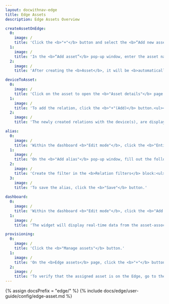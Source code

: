 ```yaml
---
layout: docwithnav-edge
title: Edge Assets
description: Edge Assets Overview

createAssetOnEdge:
  0:
    image: /
    title: 'Click the <b>"+"</b> button and select the <b>“Add new asset”</b> option.<ul><li>The <b>"Import assets"</b> option allows <a href="/docs/user-guide/bulk-provisioning/#bulk-provisioning-overview" target="_blank">bulk deployment</a> using the CSV file.</li></ul>'
  1:
    image: /
    title: 'In the <b>“Add asset”</b> pop-up window, enter the asset name in the <b>“Name”</b> field and select the <a href="/docs/user-guide/asset-profiles/" target="_blank">asset profile</a> in the <b>“Asset profile”</b> field. The asset profile is preset to <b>"default"</b>. Other fields are optional. Click the <b>“Add”</b> button.'
  2:
    image: /
    title: 'After creating the <b>Asset</b>, it will be <b>automatically provisioned</b> to the Cloud.'

deviceToAsset:
  0:
    image: /
    title: 'Click on the asset to open the <b>"Asset details"</b> page and select the <b>"Relations"</b> tab. Then, select the <b>"Outbound relation - Direction: From"</b> option.'
  1:
    image: /
    title: 'To add the relation, click the <b>"+"(Add)</b> button.<ul><li>On the <b>"Add relation"</b> pop-up window, fill out the following fields:</li><ul><li><b>Relation type:</b> Select the <b>"Manages"</b> option.</li><li><b>To entity:</b> select <b>"Device"</b> as the type and add the corresponding device(s) from the drop-down menu.</li></ul><li>Click the <b>"Add"</b> button.</li></ul>'
  2:
    image: /
    title: 'The newly created relations with the device(s), are displayed on the <b>"Relations"</b> tab.'

alias:
  0:
    image: /
    title: 'Within the dashboard <b>"Edit mode"</b>, click the <b>"Entity aliases"</b> button to create the alias. In the <b>"Entity aliases"</b> pop-up window, click the <b>"Add alias"</b> button.'
  1:
    image: /
    title: 'On the <b>"Add alias"</b> pop-up window, fill out the following fields:<ul><li><b>Alias name:</b> Enter the alias name.</li><li><b>Filter Type:</b> Select the <b>"Relations query"</b> option.</li><p><b>Root entity</b> block:</p><li><b>Type:</b> Select the <b>"Asset"</b> entity.</li><li><b>Asset:</b> Select the asset from the drop-down menu (e.g., "Asset A").</li><li><b>Direction:</b> Select the <b>"From"</b> option.</li><li><b>Max relation level:</b> Enter the number representing the depth of the entity relations.</li></ul>'
  2:
    image: /
    title: 'Create the filter in the <b>Relation filters</b> block:<ul><li>Click the <b>"Add filter"</b> button to add conditions to filter data.</li><li><b>Relation type:</b> Select the <b>"Manages"</b> option.</li><li><b>Entity types:</b> Select the <b>"Device"</b> entity type.</li></ul><p>Click the <b>"Add"</b> button to add the alias.</p>'
  3:
    image: /
    title: 'To save the alias, click the <b>"Save"</b> button.'
    
dashboard:  
  0:
    image: /
    title: 'Within the dashboard <b>"Edit mode"</b>, click the <b>"Add widget"</b> button to add the widget. Select the <b>Charts > Time series chart</b> widget. As a <b>Datasource</b>, select the <b>"Entity alias"</b> tab and select the <b>"Entity alias"</b> from the drop-down menu. Click the <b>"Add"</b> button. Read more about <b>how to add and configure a new widget</b> <a href="/docs/user-guide/widgets/#adding-a-widget-to-the-dashboard" target="_blank">here</a>.'
  1:
    image: /
    title: 'The widget will display real-time data from the asset-associated devices.'

provisioning:
  0:
    image: /
    title: 'Click the <b>"Manage assets"</b> button.'
  1:
    image: /
    title: 'On the <b>Edge assets</b> page, click the <b>"+"</b> button and select the assets to assign from the drop-down menu in the pop-up window. Click the <b>"Assign"</b> button.'
  2:
    image: /
    title: 'To verify that the assigned asset is on the Edge, go to the <b>Entities > Assets</b> section.'
---
```


{% assign docsPrefix = "edge/" %}
{% include docs/edge/user-guide/config/edge-asset.md %}

